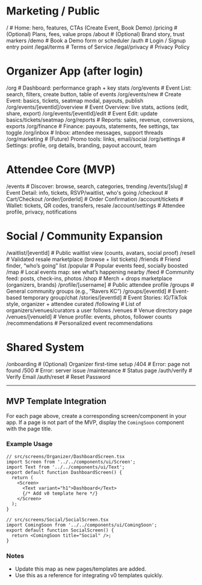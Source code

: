 # Marketing / Public
/                       # Home: hero, features, CTAs (Create Event, Book Demo)
/pricing                # (Optional) Plans, fees, value props
/about                  # (Optional) Brand story, trust markers
/demo                   # Book a Demo form or scheduler
/auth                   # Login / Signup entry point
/legal/terms            # Terms of Service
/legal/privacy          # Privacy Policy

# Organizer App (after login)
/org                    # Dashboard: performance graph + key stats
/org/events             # Event List: search, filters, create button, table of events
/org/events/new         # Create Event: basics, tickets, seatmap modal, payouts, publish
/org/events/[eventId]/overview   # Event Overview: live stats, actions (edit, share, export)
/org/events/[eventId]/edit       # Event Edit: update basics/tickets/seatmap
/org/reports            # Reports: sales, revenue, conversions, exports
/org/finance            # Finance: payouts, statements, fee settings, tax toggle
/org/inbox              # Inbox: attendee messages, support threads
/org/marketing          # (Future) Promo tools: links, email/social
/org/settings           # Settings: profile, org details, branding, payout account, team

# Attendee Core (MVP)
/events                 # Discover: browse, search, categories, trending
/events/[slug]          # Event Detail: info, tickets, RSVP/waitlist, who's going
/checkout               # Cart/Checkout
/order/[orderId]        # Order Confirmation
/account/tickets        # Wallet: tickets, QR codes, transfers, resale
/account/settings       # Attendee profile, privacy, notifications

# Social / Community Expansion
/waitlist/[eventId]     # Public waitlist view (counts, avatars, social proof)
/resell                 # Validated resale marketplace (browse + list tickets)
/friends                # Friend finder, “who’s going” list
/popular                # Popular events feed, socially boosted
/map                    # Local events map: see what’s happening nearby
/feed                   # Community feed: posts, check-ins, photos
/shop                   # Merch + drops marketplace (organizers, brands)
/profile/[username]     # Public attendee profile
/groups                 # General community groups (e.g., “Ravers KC”)
/groups/[eventId]       # Event-based temporary group/chat
/stories/[eventId]      # Event Stories: IG/TikTok style, organizer + attendee curated
/following              # List of organizers/venues/curators a user follows
/venues                 # Venue directory page
/venues/[venueId]       # Venue profile: events, photos, follower counts
/recommendations        # Personalized event recommendations

# Shared System
/onboarding             # (Optional) Organizer first-time setup
/404                    # Error: page not found
/500                    # Error: server issue
/maintenance            # Status page
/auth/verify            # Verify Email
/auth/reset             # Reset Password

---

## MVP Template Integration
For each page above, create a corresponding screen/component in your app. If a page is not part of the MVP, display the `ComingSoon` component with the page title.

### Example Usage
```tsx
// src/screens/Organizer/DashboardScreen.tsx
import Screen from '../../components/ui/Screen';
import Text from '../../components/ui/Text';
export default function DashboardScreen() {
  return (
    <Screen>
      <Text variant="h1">Dashboard</Text>
      {/* Add v0 template here */}
    </Screen>
  );
}

// src/screens/Social/SocialScreen.tsx
import ComingSoon from '../../components/ui/ComingSoon';
export default function SocialScreen() {
  return <ComingSoon title="Social" />;
}
```

### Notes
- Update this map as new pages/templates are added.
- Use this as a reference for integrating v0 templates quickly.
